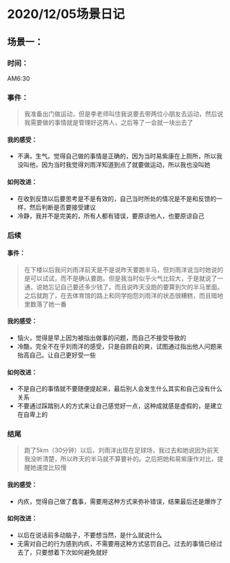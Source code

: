# 2020/12/05场景日记

## 场景一：

### 时间：

AM6:30

### 事件：

> 我准备出门做运动，但是李老师叫住我说要去带两位小朋友去运动，然后说我需要做的事情就是管理好这两人，之后等了一会就一块出去了

#### 我的感受：

* 不满，生气。觉得自己做的事情是正确的，因为当时易紫康在上厕所，所以我没叫他，因为当时我觉得刘雨洋知道到点了就要做运动，所以我也没叫她

#### 如何改进：

* 在收到反馈以后要思考是不是有效的，自己当时所处的情况是不是和反馈的一样，然后判断是否要接受建议
* 冷静，我并不是完美的，所有人都有错误，要原谅他人，也要原谅自己

### 后续

#### 事件：

> 在下楼以后我问刘雨洋前天是不是说昨天要跑半马，但刘雨洋说当时她说的是可以试试，而不是确认要跑。但是我当时似乎火气比较大，于是就说了一通，说她忘记自己要还多少钱了。而且说昨天没跑的要算到欠的半马里面。之后就跑了，在去体育馆的路上和同学抱怨刘雨洋的状态很糟糕，而且暗地里数落了她一番

#### 我的感受：

* 恼火，觉得是早上因为被指出做事的问题，而自己不接受导致的
* 冷酷，完全不在乎刘雨洋的感受，只是自顾自的爽，试图通过指出他人问题来抬高自己。让自己更好受一些

#### 如何改进：

* 不是自己的事情就不要随便提起来，最后别人会发生什么其实和自己没有什么关系
* 不要通过踩踏别人的方式来让自己感觉好一点，这种成就感是虚假的，是建立在自卑上的

### 结尾

> 跑了5km（30分钟）以后，刘雨洋出现在足球场，我过去和她说因为前天我没听清楚，所以昨天的半马就不算要补的。之后把她和易紫康作对比，提醒她速度比较慢

#### 我的感受：

* 内疚，觉得自己做了蠢事，需要用这种方式来弥补错误，结果最后还是爆炸了

#### 如何改进：

* 以后在说话前多动脑子，不要想当然，是什么就说什么
* 无需对自己的行为感到内疚，不需要用这种方式惩罚自己。过去的事情已经过去了，只要想着下次如何避免就好